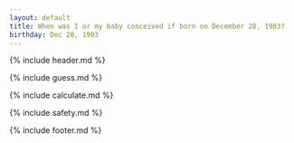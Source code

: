 ```yaml
---
layout: default
title: When was I or my baby conceived if born on December 28, 1903?
birthday: Dec 28, 1903
---
```


{% include header.md %}

{% include guess.md %}

{% include calculate.md %}

{% include safety.md %}

{% include footer.md %}



